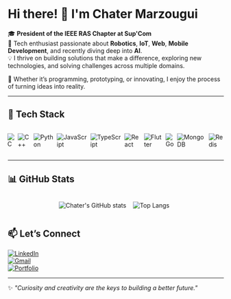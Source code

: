# Hi there! 👋 I'm Chater Marzougui

🎓 **President of the IEEE RAS Chapter at Sup'Com**  
🔧 Tech enthusiast passionate about **Robotics**, **IoT**, **Web**, **Mobile Development**, and recently diving deep into **AI**.  
💡 I thrive on building solutions that make a difference, exploring new technologies, and solving challenges across multiple domains.

🌟 Whether it’s programming, prototyping, or innovating, I enjoy the process of turning ideas into reality.

---

## 🚀 Tech Stack

<div style="display: flex; justify-content:center;">
<div style="display: flex; gap:8px;">
  <div>
  
  ![C](https://img.shields.io/badge/-C-00599C?style=for-the-badge&logo=c&logoColor=white)  
  </div>
  <div>
  
  ![C++](https://img.shields.io/badge/-C++-00599C?style=for-the-badge&logo=cplusplus&logoColor=white)  
  </div>
  <div>
  
  ![Python](https://img.shields.io/badge/-Python-3776AB?style=for-the-badge&logo=python&logoColor=white)  
  </div>
  <div>
  
  ![JavaScript](https://img.shields.io/badge/-JavaScript-F7DF1E?style=for-the-badge&logo=javascript&logoColor=black)  
  </div>
  <div>
  
  ![TypeScript](https://img.shields.io/badge/-TypeScript-3178C6?style=for-the-badge&logo=typescript&logoColor=white)  
  </div>
  <div>
  
  ![React](https://img.shields.io/badge/-React-61DAFB?style=for-the-badge&logo=react&logoColor=black)  
  </div>
  <div>
  
  ![Flutter](https://img.shields.io/badge/-Flutter-02569B?style=for-the-badge&logo=flutter&logoColor=white)  
  </div>
  <div>
  
  ![Go](https://img.shields.io/badge/-Golang-00ADD8?style=for-the-badge&logo=go&logoColor=white)  
  </div>
  <div>
  
  ![MongoDB](https://img.shields.io/badge/-MongoDB-47A248?style=for-the-badge&logo=mongodb&logoColor=white)  
  </div>
  <div>
  
  ![Redis](https://img.shields.io/badge/-Redis-DC382D?style=for-the-badge&logo=redis&logoColor=white)  
  </div>
</div>
</div>

---

## 📊 GitHub Stats

<div style="display: flex; justify-content:center;">
<div style="display: flex; gap:8px">
<div>

![Chater's GitHub stats](https://github-readme-stats.vercel.app/api?username=chater-marzougui&show_icons=true&theme=radical) </div>

<div>

![Top Langs](https://github-readme-stats.vercel.app/api/top-langs/?username=chater-marzougui&layout=compact&theme=radical) </div>
</div>
</div>

## 📫 Let’s Connect

[![LinkedIn](https://img.shields.io/badge/LinkedIn-0077B5?style=for-the-badge&logo=linkedin&logoColor=white)](https://www.linkedin.com/in/chater-marzougui-342125299/)  
[![Gmail](https://img.shields.io/badge/Email-D14836?style=for-the-badge&logo=gmail&logoColor=white)](mailto:chater.mrezgui2002@gmail.com)  
[![Portfolio](https://img.shields.io/badge/Portfolio-D14836?style=for-the-badge&logo=web&logoColor=white)](https://chater-marzougui.me/Portfolio/)

---

✨ _"Curiosity and creativity are the keys to building a better future."_
